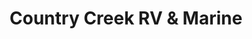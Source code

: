 ---
title: "Country Creek RV & Marine"
url: /hattiesburg/country-creek-rv-and-marine/
shop: caravan
---